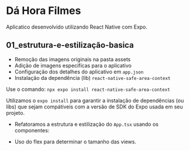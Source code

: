 # Dá Hora Filmes

Aplicatico desenvolvido utilizando React Native com Expo.

## 01_estrutura-e-estilização-basica

- Remoção das imagens originais na pasta assets
- Adição de imagens especifícas para o aplicativo
- Configuração dos detalhes do aplicativo em `app.json`
- Instalação da dependência (lib) `react-native-safe-area-context`

Use o comando: `npx expo install react-native-safe-area-context`

Utilizamos o `expo install` para garantir a instalação de dependências (ou libs) que sejam compátiveis com a versão de SDK do Expo usada em seu projeto.

- Refatoramos a estrutura e estilização do `App.tsx` usando os componentes:

- Uso do flex para determinar o tamanho das views.
